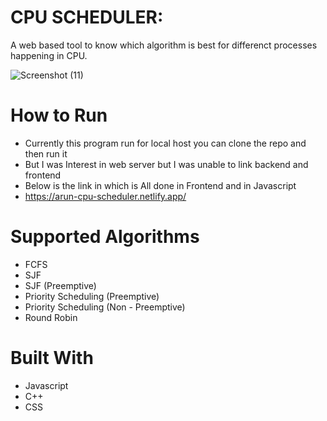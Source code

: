 # CPU SCHEDULER:

A web based tool to know which algorithm is best for differenct processes happening in CPU.

![Screenshot (11)](https://github.com/ArunIITR/CPU_SCHEDULER_ArunKumar_22116016/assets/158126089/7bd85e50-c08f-4093-bc2a-b4db3b5ead9f)



# How to Run 
  - Currently this program run for local host you can clone the repo and then run it 
  - But I was Interest in web server but I was unable to link backend and frontend
  - Below is the link in which is All done in Frontend and in Javascript
  - https://arun-cpu-scheduler.netlify.app/




# Supported Algorithms
  - FCFS
  - SJF
  - SJF (Preemptive)
  - Priority Scheduling (Preemptive)
  - Priority Scheduling (Non - Preemptive)
  - Round Robin
  
# Built With
  - Javascript
  - C++
  - CSS
